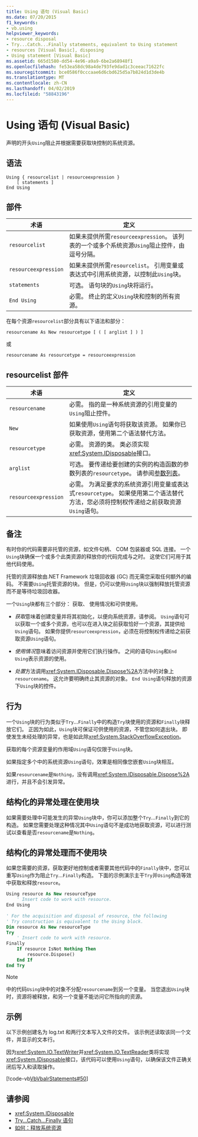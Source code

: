 ```yaml
---
title: Using 语句 (Visual Basic)
ms.date: 07/20/2015
f1_keywords:
- vb.using
helpviewer_keywords:
- resource disposal
- Try...Catch...Finally statements, equivalent to Using statement
- resources [Visual Basic], disposing
- Using statement [Visual Basic]
ms.assetid: 665d1580-dd54-4e96-a9a9-6be2a68948f1
ms.openlocfilehash: fe53ea58dc98a4de793fe9dad1c3ceeac71622fc
ms.sourcegitcommit: bce0586f0cccaae6d6cbd625d5a7b824d1d3de4b
ms.translationtype: MT
ms.contentlocale: zh-CN
ms.lasthandoff: 04/02/2019
ms.locfileid: "58843196"
---
```

# <a name="using-statement-visual-basic"></a>Using 语句 (Visual Basic)
声明的开头`Using`阻止并根据需要获取块控制的系统资源。  
  
## <a name="syntax"></a>语法  
  
```  
Using { resourcelist | resourceexpression }  
    [ statements ]  
End Using  
```  
  
## <a name="parts"></a>部件  
  
|术语|定义|  
|---|---|  
|`resourcelist`|如果未提供所需`resourceexpression`。 该列表的一个或多个系统资源`Using`阻止控件，由逗号分隔。|  
|`resourceexpression`|如果未提供所需`resourcelist`。 引用变量或表达式中引用系统资源，以控制此`Using`块。|  
|`statements`|可选。 语句块的`Using`块将运行。|  
|`End Using`|必需。 终止的定义`Using`块和控制的所有资源。|  
  
 在每个资源`resourcelist`部分具有以下语法和部分：  
  
 `resourcename As New resourcetype [ ( [ arglist ] ) ]`  
  
 或  
  
 `resourcename As resourcetype = resourceexpression`  
  
## <a name="resourcelist-parts"></a>resourcelist 部件  
  
|术语|定义|  
|---|---|  
|`resourcename`|必需。 指的是一种系统资源的引用变量的`Using`阻止控件。|  
|`New`|如果使用`Using`语句将获取该资源。 如果你已获取资源，使用第二个语法替代方法。|  
|`resourcetype`|必需。 资源的类。 类必须实现<xref:System.IDisposable>接口。|  
|`arglist`|可选。 要传递给要创建的实例的构造函数的参数列表的`resourcetype`。 请参阅[参数列表](../../../visual-basic/language-reference/statements/parameter-list.md)。|  
|`resourceexpression`|必需。 为满足要求的系统资源引用变量或表达式`resourcetype`。 如果使用第二个语法替代方法，您必须将控制权传递给之前获取资源`Using`语句。|  
  
## <a name="remarks"></a>备注  
 有时你的代码需要非托管的资源，如文件句柄、 COM 包装器或 SQL 连接。 一个`Using`块确保一个或多个此类资源的释放你的代码完成与之时。 这使它们可用于其他代码使用。  
  
 托管的资源释放由.NET Framework 垃圾回收器 (GC) 而无需您采取任何额外的编码。 不需要`Using`托管资源的块。 但是，仍可以使用`Using`块以强制释放托管资源而不是等待垃圾回收器。  
  
 一个`Using`块都有三个部分： 获取、 使用情况和可供使用。  
  
-   *获取*意味着创建变量并将其初始化，以便向系统资源，请参阅。 `Using`语句可以获取一个或多个资源，也可以在进入块之前获取恰好一个资源，其提供给`Using`语句。 如果你提供`resourceexpression`，必须在将控制权传递给之前获取资源`Using`语句。  
  
-   *使用情况*意味着访问资源并使用它们执行操作。 之间的语句`Using`和`End Using`表示资源的使用。  
  
-   *处置*方法调用<xref:System.IDisposable.Dispose%2A>方法中的对象上`resourcename`。 这允许要明确终止其资源的对象。 `End Using`语句释放的资源下`Using`块的控件。  
  
## <a name="behavior"></a>行为  
 一个`Using`块的行为类似于`Try`...`Finally`中的构造`Try`块使用的资源和`Finally`块释放它们。 正因为如此，`Using`块可保证可供使用的资源，不管您如何退出块。 即使发生未经处理的异常，也是如此除<xref:System.StackOverflowException>。  
  
 获取的每个资源变量的作用域`Using`语句仅限于`Using`块。  
  
 如果指定多个中的系统资源`Using`语句，效果是相同像您嵌套`Using`块相互。  
  
 如果`resourcename`是`Nothing`，没有调用<xref:System.IDisposable.Dispose%2A>进行，并且不会引发异常。  
  
## <a name="structured-exception-handling-within-a-using-block"></a>结构化的异常处理在使用块  
 如果需要处理中可能发生的异常`Using`块中，你可以添加整个`Try`...`Finally`到它的构造。 如果您需要处理这种情况其中`Using`语句不是成功地获取资源，可以进行测试以查看是否`resourcename`是`Nothing`。  
  
## <a name="structured-exception-handling-instead-of-a-using-block"></a>结构化的异常处理而不使用块  
 如果您需要的资源，获取更好地控制或者需要其他代码中的`Finally`块中，您可以重写`Using`作为阻止`Try`...`Finally`构造。 下面的示例演示主干`Try`并`Using`构造等效中获取和释放`resource`。  
  
```vb  
Using resource As New resourceType   
    ' Insert code to work with resource.  
End Using  
  
' For the acquisition and disposal of resource, the following  
' Try construction is equivalent to the Using block.  
Dim resource As New resourceType  
Try   
    ' Insert code to work with resource.  
Finally   
    If resource IsNot Nothing Then  
        resource.Dispose()   
    End If  
End Try   
```  
  
> [!NOTE]
>  中的代码`Using`块中的对象不分配`resourcename`到另一个变量。 当您退出`Using`块时，资源将被释放，和另一个变量不能访问它所指向的资源。  
  
## <a name="example"></a>示例  
 以下示例创建名为 log.txt 和两行文本写入文件的文件。 该示例还读取该同一个文件，并显示的文本行。  
  
 因为<xref:System.IO.TextWriter>并<xref:System.IO.TextReader>类将实现<xref:System.IDisposable>接口，该代码可以使用`Using`语句，以确保该文件正确关闭后写入和读取操作。  
  
 [!code-vb[VbVbalrStatements#50](~/samples/snippets/visualbasic/VS_Snippets_VBCSharp/VbVbalrStatements/VB/Class1.vb#50)]  
  
## <a name="see-also"></a>请参阅

- <xref:System.IDisposable>
- [Try...Catch...Finally 语句](../../../visual-basic/language-reference/statements/try-catch-finally-statement.md)
- [如何：释放系统资源](../../../visual-basic/programming-guide/language-features/control-flow/how-to-dispose-of-a-system-resource.md)
